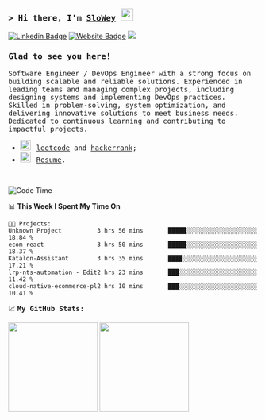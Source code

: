 ### <samp>&gt; Hi there, I'm <a href="https://www.slowey.works/" target="_blank">SloWey</a> <img src="https://media.giphy.com/media/hvRJCLFzcasrR4ia7z/giphy.gif" width="25"> </samp>

[![Linkedin Badge](https://img.shields.io/badge/-LinkedIn-0e76a8?style=flat-square&logo=Linkedin&logoColor=white)](https://linkedin.com/in/sloweyne)
[![Website Badge](https://img.shields.io/badge/Website-3b5998?style=flat-square&logo=google-chrome&logoColor=white)](https://slowey.works)
![](https://komarev.com/ghpvc/?username=sloweyyy&style=flat-square)
### <samp>Glad to see you here! &nbsp; 

<samp> Software Engineer / DevOps Engineer with a strong focus on building scalable and reliable solutions. Experienced in leading teams and managing complex projects, including designing systems and implementing DevOps practices. Skilled in problem-solving, system optimization, and delivering innovative solutions to meet business needs. Dedicated to continuous learning and contributing to impactful projects.

-   <img src="https://github.com/Gapur/Gapur/blob/main/assets/lightning.gif?raw=true" width="21" />&nbsp;&nbsp; <samp>[leetcode](https://leetcode.com/slowey/) and [hackerrank](https://www.hackerrank.com/profile/slowey);
-   <img src="https://github.com/Gapur/Gapur/blob/main/assets/doc.gif?raw=true" width="21" />&nbsp;&nbsp; <samp>[Resume](https://drive.google.com/file/d/14VcPD_mXkNDaLmYK5KaqwgBboKu0CQcC/view?usp=sharing).

</br>

<!--START_SECTION:waka-->
![Code Time](http://img.shields.io/badge/Code%20Time-1%2C773%20hrs%2040%20mins-blue)

📊 **This Week I Spent My Time On** 

```text
🐱‍💻 Projects: 
Unknown Project          3 hrs 56 mins       █████░░░░░░░░░░░░░░░░░░░░   18.84 % 
ecom-react               3 hrs 50 mins       █████░░░░░░░░░░░░░░░░░░░░   18.37 % 
Katalon-Assistant        3 hrs 35 mins       ████░░░░░░░░░░░░░░░░░░░░░   17.21 % 
lrp-nts-automation - Edit2 hrs 23 mins       ███░░░░░░░░░░░░░░░░░░░░░░   11.42 % 
cloud-native-ecommerce-pl2 hrs 10 mins       ███░░░░░░░░░░░░░░░░░░░░░░   10.41 % 
```


<!--END_SECTION:waka-->

📈 **<samp>My GitHub Stats:**

<p>
  <img height="180em" src="https://github-readme-stats.vercel.app/api?username=sloweyyy&show_icons=true&hide_border=true&&count_private=true&include_all_commits=true&theme=transparent&include_orgs=true" />
  <img height="180em" src="https://github-readme-stats.vercel.app/api/top-langs/?username=sloweyyy&show_icons=true&hide_border=true&layout=compact&langs_count=10&theme=transparent&include_orgs=true&exclude_repo=Facial-expression-recognition-through-Portrait-Images,CS114.O11-22521145,CS114.O11-FinalProject,katalon-testops,trustify-truetest,trustify-truetest,ML-specialization-notes&hide=html,css"/>
</p>

<!--START_SECTION:SHOW_OS-->
<!--END_SECTION:SHOW_OS-->
